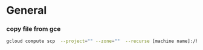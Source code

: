 # General

### copy file from gce

```bash
gcloud compute scp  --project="" --zone=""  --recurse [machine name]:/home/kyohmizu/vuls-results/localhost.json .
```

